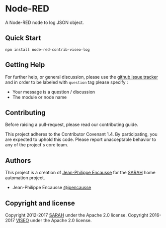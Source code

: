 # Node-RED

A Node-RED node to log JSON object.

## Quick Start

```
npm install node-red-contrib-viseo-log
```

## Getting Help

For further help, or general discussion, please use the [github issue tracker](https://github.com/NGRP/node-red-contrib-viseo/issues) and in order to be labeled with `question` tag please specify :
- Your message is a question / discussion
- The module or node name

## Contributing

Before raising a pull-request, please read our contributing guide.

This project adheres to the Contributor Covenant 1.4. By participating, 
you are expected to uphold this code. 
Please report unacceptable behavior to any of the project's core team.

## Authors

This project is a creation of [Jean-Philippe Encausse](http://www.encausse.net) for the [SARAH](http://sarah.encausse.net) home automation project.

- Jean-Philippe Encausse [@jpencausse](https://twitter.com/jpencausse)


## Copyright and license

Copyright 2012-2017 [SARAH](http://sarah.encausse.net) under the Apache 2.0 license.
Copyright 2016-2017 [VISEO](http://www.viseo.com) under the Apache 2.0 license.